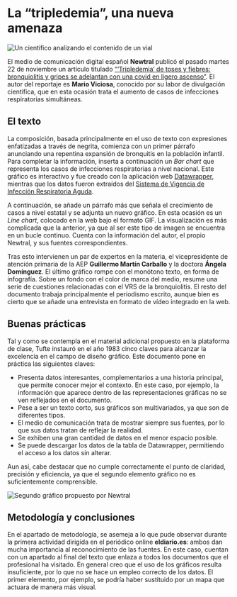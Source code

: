 # La “tripledemia”, una nueva amenaza

![Un científico analizando el contenido de un vial](https://www.pexels.com/es-es/foto/persona-sosteniendo-matraz-de-laboratorio-2280571/)

El medio de comunicación digital español **Newtral** publicó el pasado martes 22 de noviembre un artículo titulado [“‘Tripledemia’ de toses y fiebres: bronquiolitis y gripes se adelantan con una covid en ligero ascenso”](https://www.newtral.es/explosion-toses-fiebres-bronquiolitis-gripes-adelantan-covid-ascenso/20221122/). El autor del reportaje es **Mario Viciosa**, conocido por su labor de divulgación científica, que en esta ocasión trata el aumento de casos de infecciones respiratorias simultáneas. 

## El texto

La composición, basada principalmente en el uso de texto con expresiones enfatizadas a través de negrita, comienza con un primer párrafo anunciando una repentina expansión de bronquitis en la población infantil. Para completar la información, inserta a continuación un *Bar chart* que representa los casos de infecciones respiratorias a nivel nacional. Este gráfico es interactivo y fue creado con la aplicación web [Datawrapper](https://www.datawrapper.de/_/tRMAe/), mientras que los datos fueron extraídos del [Sistema de Vigencia de Infección Respiratoria Aguda]( https://www.isciii.es/QueHacemos/Servicios/VigilanciaSaludPublicaRENAVE/EnfermedadesTransmisibles/Documents/GRIPE/Informes%20semanales/Temporada_2022-23/Informe%20semanal_SiVIRA_452022.pdf). 

A continuación, se añade un párrafo más que señala el crecimiento de casos a nivel estatal y se adjunta un nuevo gráfico. En esta ocasión es un *Line chart*, colocado en la web bajo el formato GIF. La visualización es más complicada que la anterior, ya que al ser este tipo de imagen se encuentra en un bucle continuo. Cuenta con la información del autor, el propio Newtral, y sus fuentes correspondientes.

Tras esto intervienen un par de expertos en la materia, el vicepresidente de atención primaria de la AEP **Guillermo Martín Carballo** y la doctora **Ángela Domínguez**. El último gráfico rompe con el monótono texto, en forma de infografía. Sobre un fondo con el color de marca del medio, resume una serie de cuestiones relacionadas con el VRS de la bronquiolitis. El resto del documento trabaja principalmente el periodismo escrito, aunque bien es cierto que se añade una entrevista en formato de vídeo integrado en la web. 

## Buenas prácticas

Tal y como se contempla en el material adicional propuesto en la plataforma de clase, Tufte instauró en el año 1983 cinco claves para alcanzar la excelencia en el campo de diseño gráfico. Este documento pone en práctica las siguientes claves:

* Presenta datos interesantes, complementarios a una historia principal, que permite conocer mejor el contexto. En este caso, por ejemplo, la información que aparece dentro de las representaciones gráficas no se ven reflejados en el documento.
* Pese a ser un texto corto, sus gráficos son multivariados, ya que son de diferentes tipos.
* El medio de comunicación trata de mostrar siempre sus fuentes, por lo que sus datos tratan de reflejar la realidad.
* Se exhiben una gran cantidad de datos en el menor espacio posible.
* Se puede descargar los datos de la tabla de Datawrapper, permitiendo el acceso a los datos sin alterar. 

Aun así, cabe destacar que no cumple correctamente el punto de claridad, precisión y eficiencia, ya que el segundo elemento gráfico no es suficientemente comprensible.

![Segundo gráfico propuesto por Newtral](https://www.newtral.es/wp-content/uploads/2022/11/vrs-21-22_1.gif?x63937)

## Metodología y conclusiones

En el apartado de metodología, se asemeja a lo que pude observar durante la primera actividad dirigida en el periódico online **eldiario.es**: ambos dan mucha importancia al reconocimiento de las fuentes. En este caso, cuentan con un apartado al final del texto que enlaza a todos los documentos que el profesional ha visitado. 
En general creo que el uso de los gráficos resulta insuficiente, por lo que no se hace un empleo correcto de los datos. El primer elemento, por ejemplo, se podría haber sustituido por un mapa que actuara de manera más visual.
